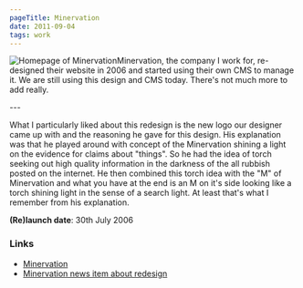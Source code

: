 ```yaml
---
pageTitle: Minervation
date: 2011-09-04
tags: work
---
```

<p><img src="/assets/images/minervation.png" alt="Homepage of Minervation" />Minervation, the company I work for, re-designed their website in 2006 and started using their own CMS to manage it. We are still using this design and CMS today. There's not much more to add really.</p>
---

<p>What I particularly liked about this redesign is the new logo our designer came up with and the reasoning he gave for this design. His explanation was that he played around with concept of the Minervation shining a light on the evidence for claims about "things". So he had the idea of torch seeking out high quality information in the darkness of the all rubbish posted on the internet. He then combined this torch idea with the "M" of Minervation and what you have at the end is an M on it's side looking like a torch shining light in the sense of a search light. At least that's what I remember from his explanation.</p>
<p><strong>(Re)launch date</strong>: 30th July 2006</p>
<h3>Links</h3>
<ul>
<li><a href="http://www.minervation.com/">Minervation</a></li>
<li><a href="http://www.minervation.com/new-minervationcom-web-site/">Minervation news item about redesign</a></li>
</ul>
